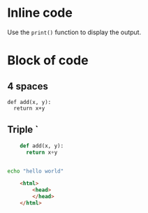 
# Inline code

Use the `print()` function to display the output.



# Block of code

## 4 spaces

    
    def add(x, y):
      return x+y

## Triple `

```python
    def add(x, y):
      return x+y
```

```bash

echo "hello world"

```

```html
    <html>
        <head>
        </head>
    </html>
```